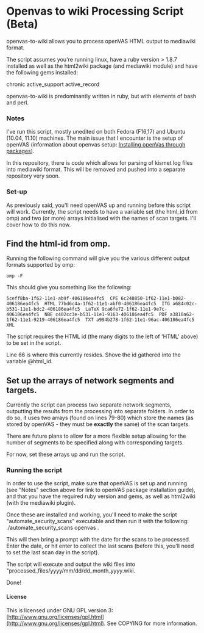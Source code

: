 # Openvas to wiki Processing Script (Beta)

openvas-to-wiki allows you to process openVAS HTML output to mediawiki format.

The script assumes you're running linux, have a ruby version > 1.8.7 installed as well as the html2wiki package (and mediawiki module) and have the following gems installed:

chronic
active_support
active_record

openvas-to-wiki is predominantly written in ruby, but with elements of bash and perl.

### Notes
I've run this script, mostly unedited on both Fedora (F16,17) and Ubuntu (10.04, 11.10) machines.
The main issue that I encounter is the setup of openVAS (information about openvas setup: <a href="http://www.openvas.org/install-packages.html">Installing openVas through packages</a>).

In this repository, there is code which allows for parsing of kismet log files into mediawiki format. This will be removed and pushed into a separate repository very soon.

### Set-up

As previously said, you'll need openVAS up and running before this script will work. Currently, the script needs to have a variable set (the html_id from omp) and two (or more) arrays initialised with the names of scan targets. I'll cover how to do this now.

## Find the html-id from omp.

Running the following command will give you the various different output formats supported by omp:

`omp -F`

This should give you something like the following:

`5ceff8ba-1f62-11e1-ab9f-406186ea4fc5  CPE
6c248850-1f62-11e1-b082-406186ea4fc5  HTML
77bd6c4a-1f62-11e1-abf0-406186ea4fc5  ITG
a684c02c-b531-11e1-bdc2-406186ea4fc5  LaTeX
9ca6fe72-1f62-11e1-9e7c-406186ea4fc5  NBE
c402cc3e-b531-11e1-9163-406186ea4fc5  PDF
a3810a62-1f62-11e1-9219-406186ea4fc5  TXT
a994b278-1f62-11e1-96ac-406186ea4fc5  XML`

The script requires the HTML id (the many digits to the left of 'HTML' above) to
be set in the script.

Line 66 is where this currently resides. Shove the id gathered into the variable
@html_id.

## Set up the arrays of network segments and targets.

Currently the script can process two separate network segments, outputting the
results from the processing into separate folders. In order to do so, it uses
two arrays (found on lines 79-80) which store the names (as stored by openVAS - they must be **exactly** the same) of the scan targets.

There are future plans to allow for a more flexible setup allowing for the number of segments to be specified along with corresponding targets.

For now, set these arrays up and run the script.

### Running the script

In order to use the script, make sure that openVAS is set up and running (see "Notes" section above for link to openVAS package installation guide), and that you have the required ruby version and gems, as well as html2wiki (with the mediawiki plugin).

Once these are installed and working, you'll need to make the script "automate_security_scans" executable and then run it with the following: ./automate_security_scans openvas .

This will then bring a prompt with the date for the scans to be processed. Enter the date, or hit enter to collect the last scans (before this, you'll need to set the last scan day in the script).

The script will execute and output the wiki files into "processed_files/yyyy/mm/dd/dd_month_yyyy.wiki.

Done!

#### License

This is licensed under GNU GPL version 3: [http://www.gnu.org/licenses/gpl.html](http://www.gnu.org/licenses/gpl.html). See COPYING for more information.
